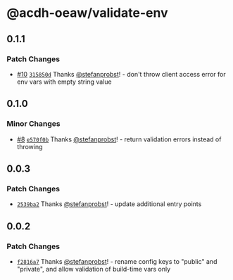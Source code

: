 # @acdh-oeaw/validate-env

## 0.1.1

### Patch Changes

- [#10](https://github.com/acdh-oeaw/validate-env/pull/10)
  [`315850d`](https://github.com/acdh-oeaw/validate-env/commit/315850df1483248b5800c7e22ff3ed47afbce9ec)
  Thanks [@stefanprobst](https://github.com/stefanprobst)! - don't throw client access error for env
  vars with empty string value

## 0.1.0

### Minor Changes

- [#8](https://github.com/acdh-oeaw/validate-env/pull/8)
  [`e570f0b`](https://github.com/acdh-oeaw/validate-env/commit/e570f0b07767a145dab886caa367410ba2771897)
  Thanks [@stefanprobst](https://github.com/stefanprobst)! - return validation errors instead of
  throwing

## 0.0.3

### Patch Changes

- [`2539ba2`](https://github.com/acdh-oeaw/validate-env/commit/2539ba21ddc47ba074cf724dd393016b1ad95ec9)
  Thanks [@stefanprobst](https://github.com/stefanprobst)! - update additional entry points

## 0.0.2

### Patch Changes

- [`f2816a7`](https://github.com/acdh-oeaw/validate-env/commit/f2816a779efbe43cc52550ba31d414a3c0bf31d3)
  Thanks [@stefanprobst](https://github.com/stefanprobst)! - rename config keys to "public" and
  "private", and allow validation of build-time vars only
